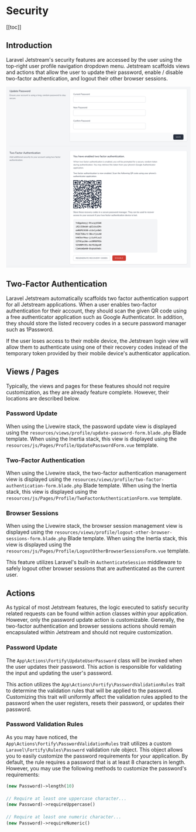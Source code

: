# Security

[[toc]]

## Introduction

Laravel Jetstream's security features are accessed by the user using the top-right user profile navigation dropdown menu. Jetstream scaffolds views and actions that allow the user to update their password, enable / disable two-factor authentication, and logout their other browser sessions.

![Screenshot of Security](./../../assets/img/security.png)

## Two-Factor Authentication

Laravel Jetstream automatically scaffolds two factor authentication support for all Jetstream applications. When a user enables two-factor authentication for their account, they should scan the given QR code using a free authenticator application such as Google Authenticator. In addition, they should store the listed recovery codes in a secure password manager such as 1Password.

If the user loses access to their mobile device, the Jetstream login view will allow them to authenticate using one of their recovery codes instead of the temporary token provided by their mobile device's authenticator application.

## Views / Pages

Typically, the views and pages for these features should not require customization, as they are already feature complete. However, their locations are described below.

### Password Update

When using the Livewire stack, the password update view is displayed using the `resources/views/profile/update-password-form.blade.php` Blade template. When using the Inertia stack, this view is displayed using the `resources/js/Pages/Profile/UpdatePasswordForm.vue` template.

### Two-Factor Authentication

When using the Livewire stack, the two-factor authentication management view is displayed using the `resources/views/profile/two-factor-authentication-form.blade.php` Blade template. When using the Inertia stack, this view is displayed using the `resources/js/Pages/Profile/TwoFactorAuthenticationForm.vue` template.

### Browser Sessions

When using the Livewire stack, the browser session management view is displayed using the `resources/views/profile/logout-other-browser-sessions-form.blade.php` Blade template. When using the Inertia stack, this view is displayed using the `resources/js/Pages/Profile/LogoutOtherBrowserSessionsForm.vue` template.

This feature utilizes Laravel's built-in `AuthenticateSession` middleware to safely logout other browser sessions that are authenticated as the current user.

## Actions

As typical of most Jetstream features, the logic executed to satisfy security related requests can be found within action classes within your application. However, only the password update action is customizable. Generally, the two-factor authentication and browser sessions actions should remain encapsulated within Jetstream and should not require customization.

### Password Update

The `App\Actions\Fortify\UpdateUserPassword` class will be invoked when the user updates their password. This action is responsible for validating the input and updating the user's password.

This action utilizes the `App\Actions\Fortify\PasswordValidationRules` trait to determine the validation rules that will be applied to the password. Customizing this trait will uniformly affect the validation rules applied to the password when the user registers, resets their password, or updates their password.

### Password Validation Rules

As you may have noticed, the `App\Actions\Fortify\PasswordValidationRules` trait utilizes a custom `Laravel\Fortify\Rules\Password` validation rule object. This object allows you to easily customize the password requirements for your application. By default, the rule requires a password that is at least 8 characters in length. However, you may use the following methods to customize the password's requirements:

```php
(new Password)->length(10)

// Require at least one uppercase character...
(new Password)->requireUppercase()

// Require at least one numeric character...
(new Password)->requireNumeric()
```

